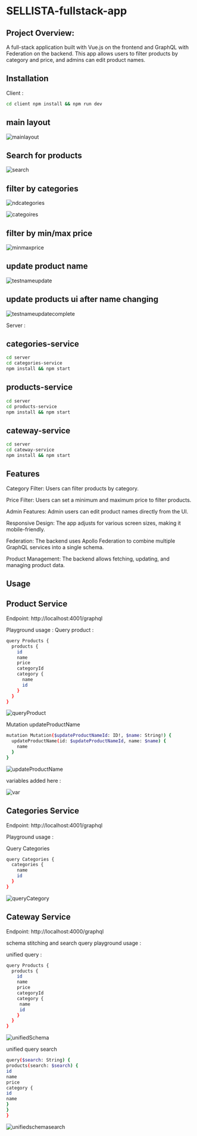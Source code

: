 # SELLISTA-fullstack-app

## Project Overview:
A full-stack application built with Vue.js on the frontend and GraphQL with Federation on the backend. This app allows users to filter products by category and price, and admins can edit product names.

## Installation


Client : 
```bash
cd client npm install && npm run dev
```

## main layout
![mainlayout](https://github.com/user-attachments/assets/4a9676e9-1ae6-41bf-a00c-4cdd11b42c01)

## Search for products 

![search](https://github.com/user-attachments/assets/f033288f-8372-411c-83d4-502303b9e690)

## filter by categories 

![ndcategories](https://github.com/user-attachments/assets/4c2dbc82-ad53-48cb-8525-61a328499c08)

![categoires](https://github.com/user-attachments/assets/cc880f06-0a6a-4b9f-b8fa-4d8b11587cb0)

## filter by min/max price

![minmaxprice](https://github.com/user-attachments/assets/b1787fea-59d3-425b-bf48-147b221b1638)

## update product name 

![testnameupdate](https://github.com/user-attachments/assets/9fb1e16f-477c-43cf-994f-311d813703b3)


## update products ui after name changing

![testnameupdatecomplete](https://github.com/user-attachments/assets/5fd28e0c-856e-43cc-9754-ade4c7d73c95)








Server : 
## categories-service 

```bash
cd server
cd categories-service 
npm install && npm start
```
## products-service 

```bash
cd server
cd products-service 
npm install && npm start
```
## cateway-service
 
```bash
cd server
cd cateway-service 
npm install && npm start
```

## Features
Category Filter: Users can filter products by category.

Price Filter: Users can set a minimum and maximum price to filter products.

Admin Features: Admin users can edit product names directly from the UI. 

Responsive Design: The app adjusts for various screen sizes, making it mobile-friendly. 

Federation: The backend uses Apollo Federation to combine multiple GraphQL services into a single schema. 

Product Management: The backend allows fetching, updating, and managing product data.

## Usage

## Product Service 

Endpoint: http://localhost:4001/graphql

Playground usage :
Query product : 
```bash
query Products {
  products {
    id
    name
    price
    categoryId
    category {
      name
      id
    }
  }
}
```
![queryProduct](https://github.com/user-attachments/assets/d8260c55-c6f8-4472-9276-49c097f5b604)

Mutation updateProductName 

```bash
mutation Mutation($updateProductNameId: ID!, $name: String!) {
  updateProductName(id: $updateProductNameId, name: $name) {
    name
  }
}
```
![updateProductName](https://github.com/user-attachments/assets/44da7523-834b-47b7-a8b8-1646f025d0f3)

variables added here : 

![var](https://github.com/user-attachments/assets/e27ead86-c194-4aab-98ac-d3f46712dc6d)



## Categories Service
Endpoint: http://localhost:4001/graphql

Playground usage : 

Query Categories 
```bash
query Categories {
  categories {
    name
    id
  }
}
```
![queryCategory](https://github.com/user-attachments/assets/c755a0a9-b9b1-4bfe-b827-e00cba002168)


## Cateway Service

Endpoint: http://localhost:4000/graphql

schema stitching and search query playground usage :

unified query :

```bash
query Products {
  products {
    id
    name
    price
    categoryId
    category {
     name
     id 
    }
  }
}
```

![unifiedSchema](https://github.com/user-attachments/assets/970e1210-6570-47f2-a8df-665b95cc72fe)


unified query search 

```bash
query($search: String) {
products(search: $search) {
id
name
price
category {
id
name
}
}
}
```


![unifiedschemasearch](https://github.com/user-attachments/assets/ba613a49-9a06-4a8f-bd6c-215be6f32add)

